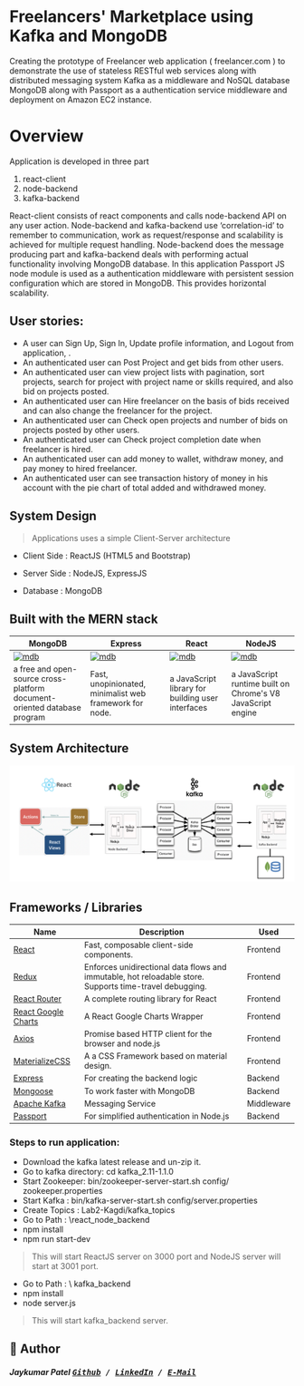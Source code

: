 #  Freelancers' Marketplace using Kafka and MongoDB
Creating the prototype of Freelancer web application ( freelancer.com ) to demonstrate the use of stateless RESTful web services along with distributed messaging system Kafka as a middleware and NoSQL database MongoDB along with Passport as a authentication service middleware and deployment on Amazon EC2 instance.

# Overview
Application is developed in three part
1. react-client
2. node-backend
3. kafka-backend

React-client consists of react components and calls node-backend API on any user action. Node-backend and kafka-backend use ‘correlation-id’ to remember to communication, work as request/response and scalability is achieved for multiple request handling.
Node-backend does the message producing part and kafka-backend deals with performing actual functionality involving MongoDB database.
In this application Passport JS node module is used as a authentication middleware with persistent session configuration which are stored in MongoDB. This provides horizontal scalability.

## User stories:

* A user can Sign Up, Sign In, Update profile information, and Logout from application, .
* An authenticated user can Post Project and get bids from other users.
* An authenticated user can view project lists with pagination, sort projects, search for project with project name or skills required, and also bid on projects posted.
* An authenticated user can Hire freelancer on the basis of bids received and can also change the freelancer for the project.
* An authenticated user can Check open projects and number of bids on projects posted by other users.
* An authenticated user can Check project completion date when freelancer is hired.
* An authenticated user can add money to wallet, withdraw money, and pay money to hired freelancer.
* An authenticated user can see transaction history of money in his account with the pie chart of total added and withdrawed money.

## System Design
> Applications uses a simple Client-Server architecture

* Client Side : ReactJS (HTML5 and Bootstrap)

* Server Side : NodeJS, ExpressJS

* Database :  MongoDB

## Built with the MERN stack 

|MongoDB|Express|React|NodeJS|
|--|--|--|--|
|[![mdb](https://github.com/mongodb-js/leaf/blob/master/dist/mongodb-leaf_256x256.png?raw=true)](https://www.mongodb.com/)|[![mdb](https://camo.githubusercontent.com/fc61dcbdb7a6e49d3adecc12194b24ab20dfa25b/68747470733a2f2f692e636c6f756475702e636f6d2f7a6659366c4c376546612d3330303078333030302e706e67)](http://expressjs.com/de/)|[![mdb](https://cdn.auth0.com/blog/react-js/react.png)](https://facebook.github.io/react/)|[![mdb](https://camo.githubusercontent.com/9c24355bb3afbff914503b663ade7beb341079fa/68747470733a2f2f6e6f64656a732e6f72672f7374617469632f696d616765732f6c6f676f2d6c696768742e737667)](https://nodejs.org/en/)|
|a free and open-source cross-platform document-oriented database program|Fast, unopinionated, minimalist web framework for node.|a JavaScript library for building user interfaces|a JavaScript runtime built on Chrome's V8 JavaScript engine|


## System Architecture
![Architecture](/architecture.png)


## Frameworks / Libraries

| **Name** | **Description** |**Used**|
|----------|-------|---|
|  [React](https://facebook.github.io/react/)  |   Fast, composable client-side components.    | Frontend |
|  [Redux](http://redux.js.org) |  Enforces unidirectional data flows and immutable, hot reloadable store. Supports time-travel debugging. | Frontend |
|  [React Router](https://github.com/reactjs/react-router) | A complete routing library for React | Frontend |  Compiles ES6 to ES5. Enjoy the new version of JavaScript today.     | Frontend |
| [React Google Charts](https://github.com/RakanNimer/react-google-charts) | A React Google Charts Wrapper | Frontend |
| [Axios](https://github.com/mzabriskie/axios) | Promise based HTTP client for the browser and node.js | Frontend |
| [MaterializeCSS](http://materializecss.com/) | A a CSS Framework based on material design. | Frontend |
| [Express](https://github.com/expressjs/express) | For creating the backend logic | Backend |
| [Mongoose](https://github.com/Automattic/mongoose) | To work faster with MongoDB | Backend |
| [Apache Kafka](https://kafka.apache.org/)| Messaging Service | Middleware |
| [Passport](http://passportjs.org/) | For simplified authentication in Node.js | Backend |


### Steps to run application:

* Download the kafka latest release and un-zip it.
* Go to kafka directory: cd kafka_2.11-1.1.0
* Start Zookeeper: bin/zookeeper-server-start.sh config/ zookeeper.properties
* Start Kafka :  bin/kafka-server-start.sh config/server.properties
* Create Topics : Lab2-Kagdi/kafka_topics
* Go to Path : \react_node_backend
* npm install
* npm run start-dev

> This will start ReactJS server on 3000 port and NodeJS server will start at 3001 port.

* Go to Path : \ kafka_backend
* npm install
* node server.js

> This will start kafka_backend server.

## 📝 Author

##### Jaykumar Patel <kbd> [Github](https://github.com/pateljay134) / [LinkedIn](https://www.linkedin.com/in/pateljay134) / [E-Mail](mailto:pateljay134@gmail.com)</kbd>
